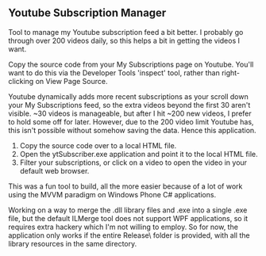 ﻿Youtube Subscription Manager
-------

Tool to manage my Youtube subscription feed a bit better. I probably
go through over 200 videos daily, so this helps a bit in getting the 
videos I want.

Copy the source code from your My Subscriptions page on Youtube. You'll
want to do this via the Developer Tools 'inspect' tool, rather than 
right-clicking on View Page Source. 

Youtube dynamically adds more recent subscriptions as your scroll down
your My Subscriptions feed, so the extra videos beyond the first 30
aren't visible. ~30 videos is manageable, but after I hit ~200 
new videos, I prefer to hold some off for later. However, due to the 
200 video limit Youtube has, this isn't possible without somehow saving
the data. Hence this application.

1. Copy the source code over to a local HTML file.
2. Open the ytSubscriber.exe application and point it to the local HTML file. 
3. Filter your subscriptions, or click on a video to open the video in your default web browser.

This was a fun tool to build, all the more easier because of a lot of 
work using the MVVM paradigm on Windows Phone C# applications. 

Working on a way to merge the .dll library files and .exe into a 
single .exe file, but the default ILMerge tool does not support WPF 
applications, so it requires extra hackery which I'm not willing to 
employ. So for now, the application only works if the entire 
Release\ folder is provided, with all the library resources in the 
same directory.